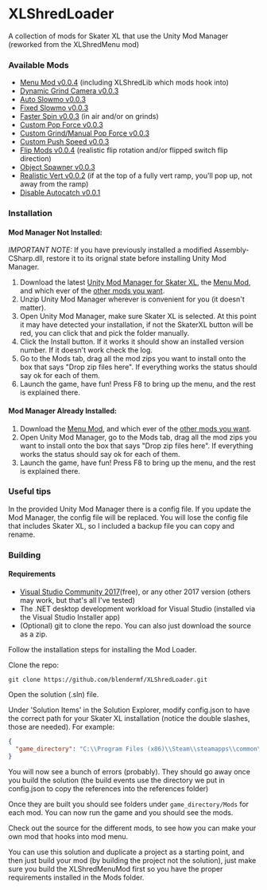 # XLShredLoader

A collection of mods for Skater XL that use the Unity Mod Manager (reworked from the XLShredMenu mod)

### Available Mods
- [Menu Mod v0.0.4](https://github.com/blendermf/XLShredLoader/releases/download/menu-mod-0.0.4/XLShredMenuMod-0.0.4.zip) (including XLShredLib which mods hook into)
- [Dynamic Grind Camera v0.0.3](https://github.com/blendermf/XLShredLoader/releases/download/menu-mod-0.0.4/XLShredDynamicCamera-0.0.3.zip)
- [Auto Slowmo v0.0.3](https://github.com/blendermf/XLShredLoader/releases/download/menu-mod-0.0.4/XLShredAutoSlowmo-0.0.3.zip)
- [Fixed Slowmo v0.0.3](https://github.com/blendermf/XLShredLoader/releases/download/menu-mod-0.0.4/XLShredFixedSlowmo-0.0.3.zip)
- [Faster Spin v0.0.3](https://github.com/blendermf/XLShredLoader/releases/download/menu-mod-0.0.4/XLShredFasterSpin-0.0.3.zip) (in air and/or on grinds)
- [Custom Pop Force v0.0.3](https://github.com/blendermf/XLShredLoader/releases/download/menu-mod-0.0.4/XLShredPopForce-0.0.3.zip)
- [Custom Grind/Manual Pop Force v0.0.3](https://github.com/blendermf/XLShredLoader/releases/download/menu-mod-0.0.4/XLShredCustomGrindManualPop-0.0.3.zip)
- [Custom Push Speed v0.0.3](https://github.com/blendermf/XLShredLoader/releases/download/menu-mod-0.0.4/XLShredPushSpeed-0.0.3.zip)
- [Flip Mods v0.0.4](https://github.com/blendermf/XLShredLoader/releases/download/menu-mod-0.0.4/XLShredFlipMods-0.0.4.zip) (realistic flip rotation and/or flipped switch flip direction)
- [Object Spawner v0.0.3](https://github.com/blendermf/XLShredLoader/releases/download/menu-mod-0.0.4/XLShredObjectSpawner-0.0.3.zip)
- [Realistic Vert v0.0.2](https://github.com/blendermf/XLShredLoader/releases/download/menu-mod-0.0.4/XLShredRealisticVert-0.0.2.zip) (if at the top of a fully vert ramp, you'll pop up, not away from the ramp)
- [Disable Autocatch v0.0.1](https://github.com/blendermf/XLShredLoader/releases/download/menu-mod-0.0.4/XLShredDisableAutocatch-0.0.1.zip)

### Installation

#### Mod Manager Not Installed:

*IMPORTANT NOTE:* If you have previously installed a modified Assembly-CSharp.dll, restore it to its orignal state before installing Unity Mod Manager.

1. Download the latest [Unity Mod Manager for Skater XL](https://github.com/blendermf/XLShredLoader/releases/download/0.0.2/UnityModManagerSkaterXL.zip), the [Menu Mod](https://github.com/blendermf/XLShredLoader/releases/download/menu-mod-0.0.3/XLShredMenuMod.zip), and which ever of the [other mods you want](https://github.com/blendermf/XLShredLoader#available-mods).
2. Unzip Unity Mod Manager wherever is convenient for you (it doesn't matter).
3. Open Unity Mod Manager, make sure Skater XL is selected. At this point it may have detected your installation, if not the SkaterXL button will be red, you can click that and pick the folder manually.
4. Click the Install button. If it works it should show an installed version number. If it doesn't work check the log.
5. Go to the Mods tab, drag all the mod zips you want to install onto the box that says "Drop zip files here". If everything works the status should say ok for each of them.
6. Launch the game, have fun! Press F8 to bring up the menu, and the rest is explained there.

#### Mod Manager Already Installed:

1.  Download the [Menu Mod](https://github.com/blendermf/XLShredLoader/releases/download/menu-mod-0.0.3/XLShredMenuMod.zip), and which ever of the [other mods you want](https://github.com/blendermf/XLShredLoader#available-mods).
2. Open Unity Mod Manager, go to the Mods tab, drag all the mod zips you want to install onto the box that says "Drop zip files here". If everything works the status should say ok for each of them.
3. Launch the game, have fun! Press F8 to bring up the menu, and the rest is explained there.

### Useful tips

In the provided Unity Mod Manager there is a config file. If you update the Mod Manager, the config file will be replaced. You will lose the config file that includes Skater XL, so I included a backup file you can copy and rename.

### Building

#### Requirements

- [Visual Studio Community 2017](https://visualstudio.microsoft.com/vs/community/)(free), or any other 2017 version (others may work, but that's all I've tested)
- The .NET desktop development workload for Visual Studio (installed via the Visual Studio Installer app)
- (Optional) git to clone the repo. You can also just download the source as a zip.

Follow the installation steps for installing the Mod Loader.

Clone the repo:

```
git clone https://github.com/blendermf/XLShredLoader.git
```

Open the solution (.sln) file.

Under 'Solution Items' in the Solution Explorer, modify config.json to have the correct path for your Skater XL installation (notice the double slashes, those are needed). For example:

```json
{
  "game_directory": "C:\\Program Files (x86)\\Steam\\steamapps\\common\\Skater XL"
}
```

You will now see a bunch of errors (probably). They should go away once you build the solution (the build events use the directory we put in config.json to copy the references into the references folder)

Once they are built you should see folders under `game_directory/Mods` for each mod. You can now run the game and you should see the mods.

Check out the source for the different mods, to see how you can make your own mod that hooks into mod menu.

You can use this solution and duplicate a project as a starting point, and then just build your mod (by building the project not the solution), just make sure you build the XLShredMenuMod first so you have the proper requirements installed in the Mods folder.